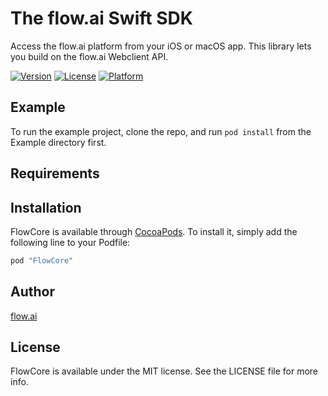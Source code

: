 # The flow.ai Swift SDK
Access the flow.ai platform from your iOS or macOS app. This library lets you build on the flow.ai Webclient API.

[![Version](https://img.shields.io/cocoapods/v/FlowCore.svg?style=flat)](http://cocoapods.org/pods/FlowCore)
[![License](https://img.shields.io/cocoapods/l/FlowCore.svg?style=flat)](http://cocoapods.org/pods/FlowCore)
[![Platform](https://img.shields.io/cocoapods/p/FlowCore.svg?style=flat)](http://cocoapods.org/pods/FlowCore)

## Example

To run the example project, clone the repo, and run `pod install` from the Example directory first.

## Requirements

## Installation

FlowCore is available through [CocoaPods](http://cocoapods.org). To install
it, simply add the following line to your Podfile:

```ruby
pod "FlowCore"
```

## Author

[flow.ai](https://flow.ai)

## License

FlowCore is available under the MIT license. See the LICENSE file for more info.
